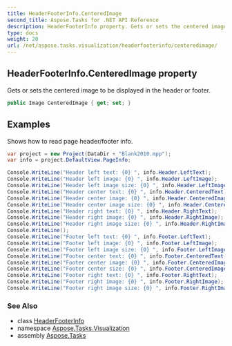 ```yaml
---
title: HeaderFooterInfo.CenteredImage
second_title: Aspose.Tasks for .NET API Reference
description: HeaderFooterInfo property. Gets or sets the centered image to be displayed in the header or footer
type: docs
weight: 20
url: /net/aspose.tasks.visualization/headerfooterinfo/centeredimage/
---
```

## HeaderFooterInfo.CenteredImage property

Gets or sets the centered image to be displayed in the header or footer.

```csharp
public Image CenteredImage { get; set; }
```

## Examples

Shows how to read page header/footer info.

```csharp
var project = new Project(DataDir + "Blank2010.mpp");
var info = project.DefaultView.PageInfo;

Console.WriteLine("Header left text: {0} ", info.Header.LeftText);
Console.WriteLine("Header left image: {0} ", info.Header.LeftImage);
Console.WriteLine("Header left image size: {0} ", info.Header.LeftImageSize);
Console.WriteLine("Header center text: {0} ", info.Header.CenteredText);
Console.WriteLine("Header center image: {0} ", info.Header.CenteredImage);
Console.WriteLine("Header center image size: {0} ", info.Header.CenteredImageSize);
Console.WriteLine("Header right text: {0} ", info.Header.RightText);
Console.WriteLine("Header right image: {0} ", info.Header.RightImage);
Console.WriteLine("Header right image size: {0} ", info.Header.RightImageSize);
Console.WriteLine();
Console.WriteLine("Footer left text: {0} ", info.Footer.LeftText);
Console.WriteLine("Footer left image: {0} ", info.Footer.LeftImage);
Console.WriteLine("Footer left image size: {0} ", info.Footer.LeftImageSize);
Console.WriteLine("Footer center text: {0} ", info.Footer.CenteredText);
Console.WriteLine("Footer center image: {0} ", info.Footer.CenteredImage);
Console.WriteLine("Footer center size: {0} ", info.Footer.CenteredImageSize);
Console.WriteLine("Footer right text: {0} ", info.Footer.RightText);
Console.WriteLine("Footer right image: {0} ", info.Footer.RightImage);
Console.WriteLine("Footer right image size: {0} ", info.Footer.RightImageSize);
```

### See Also

* class [HeaderFooterInfo](../)
* namespace [Aspose.Tasks.Visualization](../../headerfooterinfo/)
* assembly [Aspose.Tasks](../../../)


